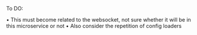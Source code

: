 To DO:

• This must become related to the websocket, not sure whether it will be in this microservice or not
• Also consider the repetition of config loaders